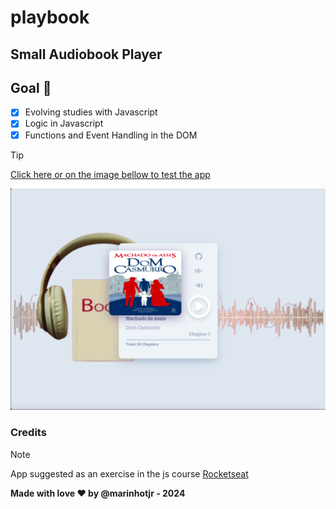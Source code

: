 # playbook
## Small Audiobook Player

## Goal :star2:
- [x] Evolving studies with Javascript
- [x] Logic in Javascript
- [x] Functions and Event Handling in the DOM

> [!TIP]
> [Click here or on the image bellow to test the app](https://marinhotjr.github.io/playbook/)

[![Capture screen app](assets/img/Captura.png)](https://marinhotjr.github.io/playbook/)


### Credits
> [!NOTE]
> App suggested as an exercise in the js course [Rocketseat](https://app.rocketseat.com.br/home)


**Made with love :heart: by @marinhotjr - 2024**